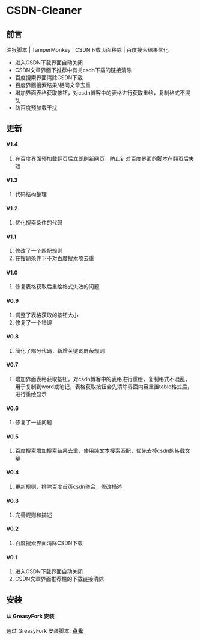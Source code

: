 # CSDN-Cleaner
## 前言
油猴脚本 | TamperMonkey | CSDN下载页面移除 | 百度搜索结果优化

* 进入CSDN下载界面自动关闭
* CSDN文章界面下推荐中有关csdn下载的链接清除
* 百度搜索界面清除CSDN下载
* 百度界面搜索结果/相同文章去重
* 增加界面表格获取按钮，对csdn博客中的表格进行获取重绘，复制格式不混乱
* 防百度预加载干扰

## 更新
#### V1.4
1. 在百度界面预加载翻页后立即刷新网页，防止针对百度界面的脚本在翻页后失效

#### V1.3
1. 代码结构整理

#### V1.2
1. 优化搜索条件的代码

#### V1.1
1. 修改了一个匹配规则
2. 在搜题条件下不对百度搜索项去重

#### V1.0
1. 修复表格获取后重绘格式失效的问题

#### V0.9
1. 调整了表格获取的按钮大小
2. 修复了一个错误

#### V0.8
1. 简化了部分代码，新增关键词屏蔽规则

#### V0.7
1. 增加界面表格获取按钮，对csdn博客中的表格进行重绘，复制格式不混乱，用于复制到word或笔记，表格获取按钮会先清除界面内容重置table格式后，进行重绘显示

#### V0.6
1. 修复了一些问题

#### V0.5
1. 百度搜索增加搜索结果去重，使用纯文本搜索匹配，优先去掉csdn的转载文章

#### V0.4
1. 更新规则，排除百度首页csdn聚合，修改描述

#### V0.3
1. 完善规则和描述

#### V0.2
1. 百度搜索界面清除CSDN下载

#### V0.1
1. 进入CSDN下载界面自动关闭
2. CSDN文章界面推荐栏的下载链接清除

## 安装
#### 从 GreasyFork 安装
通过 GreasyFork 安装脚本: **[点我](https://greasyfork.org/zh-CN/scripts/427841)**  

